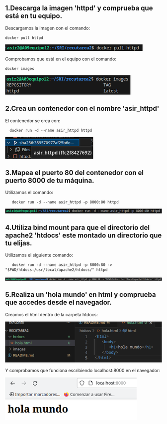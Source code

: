 ## 1.Descarga la imagen 'httpd' y comprueba que está en tu equipo.

Descargamos la imagen con el comando:

    docker pull httpd

![Alt text](images/Screenshot_20240410_182700.png)

Comprobamos que está en el equipo con el comando:

    docker images

![Alt text](images/Screenshot_20240410_182829.png)


## 2.Crea un contenedor con el nombre 'asir_httpd'


El contenedor se crea con:


      docker run -d --name asir_httpd httpd

![Alt text](images/Screenshot_20240410_183450.png)

## 3.Mapea el puerto 80 del contenedor con el puerto 8000 de tu máquina.


Utilizamos el comando:


       docker run -d --name asir_httpd -p 8000:80 httpd

![Alt text](images/Screenshot_20240410_183829.png)

## 4.Utiliza bind mount para que el directorio del apache2 'htdocs' este montado un directorio que tu elijas.

Utilizamos el siguiente comando:

       docker run -d --name asir_httpd -p 8000:80 -v "$PWD/htdocs:/usr/local/apache2/htdocs/" httpd

![Alt text](images/Screenshot_20240410_184058.png)

## 5.Realiza un 'hola mundo' en html y comprueba que accedes desde el navegador.

Creamos el html dentro de la carpeta htdocs:

![Alt text](images/Screenshot_20240410_184416.png)



Y comprobamos que funciona escribiendo localhost:8000 en el navegador:

![Alt text](images/Screenshot_20240410_184521.png)
